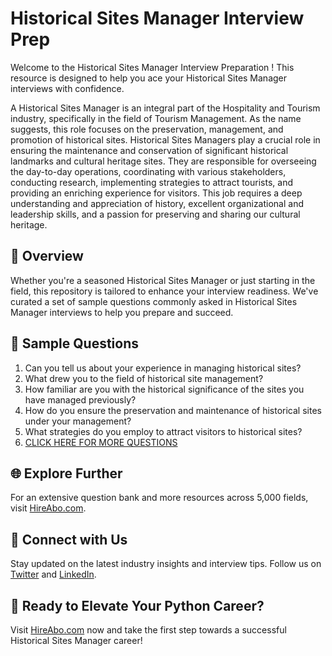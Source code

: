 # Historical Sites Manager Interview Prep

Welcome to the Historical Sites Manager Interview Preparation ! This resource is designed to help you ace your Historical Sites Manager interviews with confidence.

A Historical Sites Manager is an integral part of the Hospitality and Tourism industry, specifically in the field of Tourism Management. As the name suggests, this role focuses on the preservation, management, and promotion of historical sites. Historical Sites Managers play a crucial role in ensuring the maintenance and conservation of significant historical landmarks and cultural heritage sites. They are responsible for overseeing the day-to-day operations, coordinating with various stakeholders, conducting research, implementing strategies to attract tourists, and providing an enriching experience for visitors. This job requires a deep understanding and appreciation of history, excellent organizational and leadership skills, and a passion for preserving and sharing our cultural heritage.

## 🚀 Overview

Whether you're a seasoned Historical Sites Manager or just starting in the field, this repository is tailored to enhance your interview readiness. We've curated a set of sample questions commonly asked in Historical Sites Manager interviews to help you prepare and succeed.

## 📝 Sample Questions

1. Can you tell us about your experience in managing historical sites?
2. What drew you to the field of historical site management?
3. How familiar are you with the historical significance of the sites you have managed previously?
4. How do you ensure the preservation and maintenance of historical sites under your management?
5. What strategies do you employ to attract visitors to historical sites?
6. [CLICK HERE FOR MORE QUESTIONS](https://hireabo.com/job/11_1_12/Historical%20Sites%20Manager)

## 🌐 Explore Further

For an extensive question bank and more resources across 5,000 fields, visit [HireAbo.com](https://www.hireabo.com).

## 📱 Connect with Us

Stay updated on the latest industry insights and interview tips. Follow us on [Twitter](https://twitter.com/hireabo) and [LinkedIn](https://www.linkedin.com/in/hire-abo-3609972a8/).

## 🚀 Ready to Elevate Your Python Career?

Visit [HireAbo.com](https://www.hireabo.com) now and take the first step towards a successful Historical Sites Manager career!